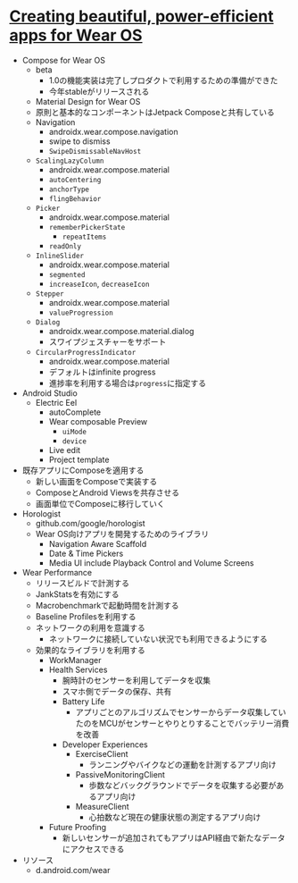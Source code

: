# [Creating beautiful, power-efficient apps for Wear OS](https://io.google/2022/program/7f0f4d16-b260-414d-9f2d-bd2e18ea469b/)

* Compose for Wear OS
  * beta
    * 1.0の機能実装は完了しプロダクトで利用するための準備ができた
    * 今年stableがリリースされる
  * Material Design for Wear OS
  * 原則と基本的なコンポーネントはJetpack Composeと共有している
  * Navigation
    * androidx.wear.compose.navigation
    * swipe to dismiss
    * `SwipeDismissableNavHost`
  * `ScalingLazyColumn`
    * androidx.wear.compose.material
    * `autoCentering`
    * `anchorType`
    * `flingBehavior`
  * `Picker`
    * androidx.wear.compose.material
    * `rememberPickerState`
      * `repeatItems`
    * `readOnly`
  * `InlineSlider`
    * androidx.wear.compose.material
    * `segmented`
    * `increaseIcon`, `decreaseIcon`
  * `Stepper`
    * androidx.wear.compose.material
    * `valueProgression`
  * `Dialog`
    * androidx.wear.compose.material.dialog
    * スワイプジェスチャーをサポート
  * `CircularProgressIndicator`
    * androidx.wear.compose.material
    * デフォルトはinfinite progress
    * 進捗率を利用する場合は`progress`に指定する
* Android Studio
  * Electric Eel
    * autoComplete
    * Wear composable Preview
      * `uiMode`
      * `device`
    * Live edit
    * Project template
* 既存アプリにComposeを適用する
  * 新しい画面をComposeで実装する
  * ComposeとAndroid Viewsを共存させる
  * 画面単位でComposeに移行していく
* Horologist
  * github.com/google/horologist
  * Wear OS向けアプリを開発するためのライブラリ
    * Navigation Aware Scaffold
    * Date & Time Pickers
    * Media UI include Playback Control and Volume Screens
* Wear Performance
  * リリースビルドで計測する
  * JankStatsを有効にする
  * Macrobenchmarkで起動時間を計測する
  * Baseline Profilesを利用する
  * ネットワークの利用を意識する
    * ネットワークに接続していない状況でも利用できるようにする
  * 効果的なライブラリを利用する
    * WorkManager
    * Health Services
      * 腕時計のセンサーを利用してデータを収集
      * スマホ側でデータの保存、共有
      * Battery Life
        * アプリごとのアルゴリズムでセンサーからデータ収集していたのをMCUがセンサーとやりとりすることでバッテリー消費を改善
      * Developer Experiences
        * ExerciseClient
          * ランニングやバイクなどの運動を計測するアプリ向け
        * PassiveMonitoringClient
          * 歩数などバックグラウンドでデータを収集する必要があるアプリ向け
        * MeasureClient
          * 心拍数など現在の健康状態の測定するアプリ向け
    * Future Proofing
      * 新しいセンサーが追加されてもアプリはAPI経由で新たなデータにアクセスできる
* リソース
  * d.android.com/wear
